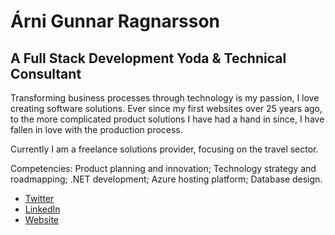 # Árni Gunnar Ragnarsson

## A Full Stack Development Yoda & Technical Consultant

Transforming business processes through technology is my passion, I love creating software solutions. Ever since my first websites over 25 years ago, to the more complicated product solutions I have had a hand in since, I have fallen in love with the production process.

Currently I am a freelance solutions provider, focusing on the travel sector.

Competencies: Product planning and innovation; Technology strategy and roadmapping; .NET development; Azure hosting platform; Database design.

- [Twitter](https://twitter.com/arnigunnar)
- [LinkedIn](https://www.linkedin.com/in/arnigunnar)
- [Website](https://www.cloudconsulting.dev)
